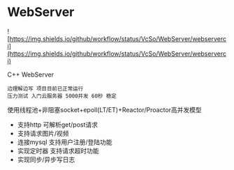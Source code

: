 # WebServer

![https://img.shields.io/github/workflow/status/VcSo/WebServer/webserverci](https://img.shields.io/github/workflow/status/VcSo/WebServer/webserverci)

C++ WebServer

```
边理解边写 项目目前已正常运行  
压力测试 入门云服务器 5000并发 60秒 稳定
```

使用线程池+非阻塞socket+epoll(LT/ET)+Reactor/Proactor高并发模型

- 支持http 可解析get/post请求 
- 支持请求图片/视频 
- 连接mysql 支持用户注册/登陆功能 
- 实现定时器 支持请求超时功能
- 实现同步/异步写日志
